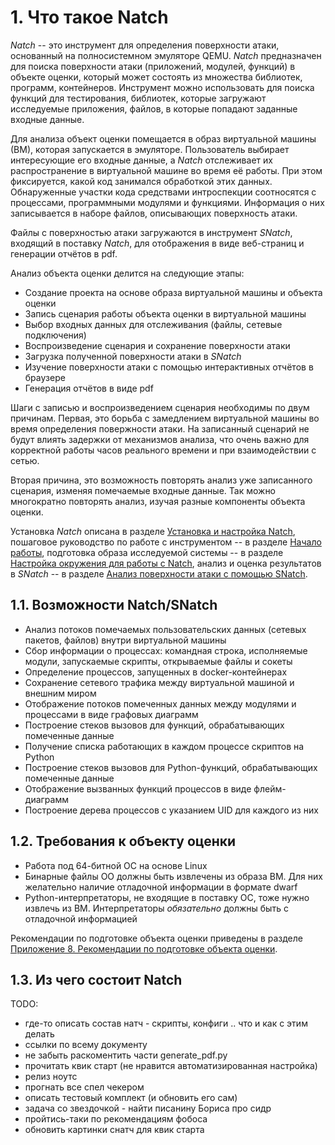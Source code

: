 <div style="page-break-before:always;">
</div>

# <a name="natch_base"></a>1. Что такое Natch

*Natch* -- это инструмент для определения поверхности атаки, основанный на полносистемном эмуляторе QEMU.
*Natch* предназначен для поиска поверхности атаки (приложений, модулей, функций) в объекте оценки,
который может состоять из множества библиотек, программ, контейнеров.
Инструмент можно использовать для поиска функций для тестирования, библиотек, которые загружают
исследуемые приложения, файлов, в которые попадают заданные входные данные.

Для анализа объект оценки помещается в образ виртуальной машины (ВМ), которая запускается в эмуляторе.
Пользователь выбирает интересующие его входные данные, а *Natch* отслеживает их распространение
в виртуальной машине во время её работы. При этом фиксируется, какой код занимался обработкой этих данных.
Обнаруженные участки кода средствами интроспекции соотносятся с процессами, программными модулями и функциями.
Информация о них записывается в наборе файлов, описывающих поверхность атаки.

Файлы с поверхностью атаки загружаются в инструмент *SNatch*, входящий в поставку *Natch*,
для отображения в виде веб-страниц и генерации отчётов в pdf.

Анализ объекта оценки делится на следующие этапы:

*  Создание проекта на основе образа виртуальной машины и объекта оценки
*  Запись сценария работы объекта оценки в виртуальной машины
*  Выбор входных данных для отслеживания (файлы, сетевые подключения)
*  Воспроизведение сценария и сохранение поверхности атаки
*  Загрузка полученной поверхности атаки в *SNatch*
*  Изучение поверхности атаки с помощью интерактивных отчётов в браузере
*  Генерация отчётов в виде pdf

Шаги с записью и воспроизведением сценария необходимы по двум причинам. Первая, это борьба с замедлением виртуальной машины
во время определения повержности атаки.
На записанный сценарий не будут влиять задержки от механизмов анализа,
что очень важно для корректной работы часов реального времени и при взаимодействии с сетью.

Вторая причина, это возможность повторять анализ уже записанного сценария, изменяя помечаемые входные данные.
Так можно многократно повторять анализ, изучая разные компоненты объекта оценки.

Установка *Natch* описана в разделе [Установка и настройка Natch](2_setup.md#setup_natch),
пошаговое руководство по работе с инструментом -- в разделе [Начало работы](3_quickstart.md#natch_stepbystep),
подготовка образа исследуемой системы -- в разделе [Настройка окружения для работы с Natch](4_setup_env.md#setup_env),
анализ и оценка результатов в *SNatch* -- в разделе [Анализ поверхности атаки с помощью SNatch](8_snatch.md#snatch).

## 1.1. Возможности Natch/SNatch

* Анализ потоков помечаемых пользовательских данных (сетевых пакетов, файлов) внутри виртуальной машины
* Сбор информации о процессах: командная строка, исполняемые модули, запускаемые скрипты, открываемые файлы и сокеты
* Определение процессов, запущенных в docker-контейнерах
* Сохранение сетевого трафика между виртуальной машиной и внешним миром
* Отображение потоков помеченных данных между модулями и процессами в виде графовых диаграмм
* Построение стеков вызовов для функций, обрабатывающих помеченные данные
* Получение списка работающих в каждом процессе скриптов на Python
* Построение стеков вызовов для Python-функций, обрабатывающих помеченные данные
* Отображение вызванных функций процессов в виде флейм-диаграмм
* Построение дерева процессов с указанием UID для каждого из них

## 1.2. Требования к объекту оценки

* Работа под 64-битной ОС на основе Linux
* Бинарные файлы ОО должны быть извлечены из образа ВМ. Для них желательно наличие отладочной информации в формате dwarf
* Python-интерпретаторы, не входящие в поставку ОС, тоже нужно извлечь из ВМ. Интерпретаторы *обязательно* должны быть с отладочной информацией

Рекомендации по подготовке объекта оценки приведены в разделе [Приложение 8. Рекомендации по подготовке объекта оценки](21_app_oo_preparation.md#app_preparation).

## 1.3. Из чего состоит Natch

TODO:

* где-то описать состав натч - скрипты, конфиги .. что и как с этим делать
* ссылки по всему документу
* не забыть раскоментить части generate_pdf.py
* прочитать квик старт (не нравится автоматизированная настройка)
* релиз ноутс
* прогнать все спел чекером
* описать тестовый комплект (и обновить его сам)
* задача со звездочкой - найти писанину Бориса про сидр
* пройтись-таки по рекомендациям фобоса
* обновить картинки снатч для квик старта



